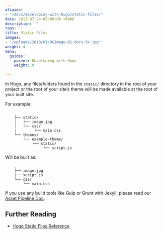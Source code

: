 ```yaml
---
aliases:
- "/docs/developing-with-hugo/static-files/"
date: 2013-07-24 00:00:00 +0000
description: ''
tags: ''
title: Static Files
images:
- "/uploads/2018/01/OGimage-01-docs-3x.jpg"
weight: 4
menu:
  guides:
    parent: Developing with Hugo
    weight: 9

---
```

In Hugo, any files/folders found in the `static/` directory in the root of your project or the root of your site’s theme will be made available at the root of your built site.

For example:
```
	.
	├── static/
	|   ├── image.jpg
	|   └── css/
	|        └── main.css
	└── themes/
	    └── example-theme/
	        ├── static/
	             └── script.js
```

Will be built as:
```
	.
	├── image.jpg
	├── script.js
	└── css/
	    └── main.css
```

If you use any build tools like Gulp or Grunt with Jekyll, please read our [Asset Pipeline Doc][1].

## Further Reading
- [Hugo Static Files Reference](https://gohugo.io/themes/creation#static)

[1]:	/docs/guides/developing-with-hugo/asset-pipeline
